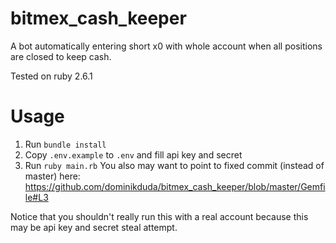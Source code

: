 # bitmex_cash_keeper
A bot automatically entering short x0 with whole account when all positions are closed to keep cash.

Tested on ruby 2.6.1

# Usage
1. Run `bundle install`
2. Copy `.env.example` to `.env` and fill api key and secret
3. Run `ruby main.rb`
You also may want to point to fixed commit (instead of master) here: https://github.com/dominikduda/bitmex_cash_keeper/blob/master/Gemfile#L3

Notice that you shouldn't really run this with a real account because this may be api key and secret steal attempt.
